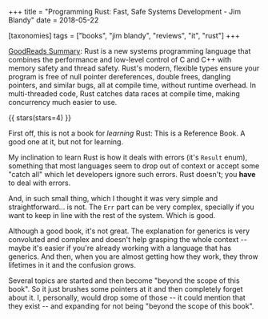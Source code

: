 +++
title = "Programming Rust: Fast, Safe Systems Development - Jim Blandy"
date = 2018-05-22

[taxonomies]
tags = ["books", "jim blandy", "reviews", "it", "rust"]
+++

[GoodReads Summary](https://www.goodreads.com/book/show/25550614-programming-rust):
Rust is a new systems programming language that combines the performance and
low-level control of C and C++ with memory safety and thread safety. Rust's
modern, flexible types ensure your program is free of null pointer
dereferences, double frees, dangling pointers, and similar bugs, all at
compile time, without runtime overhead. In multi-threaded code, Rust catches
data races at compile time, making concurrency much easier to use.

<!-- more -->

{{ stars(stars=4) }}

First off, this is not a book for *learning* Rust: This is a Reference Book. A
good one at it, but not for learning.

My inclination to learn Rust is how it deals with errors (it's `Result` enum),
something that most languages seem to drop out of context or accept some
"catch all" which let developers ignore such errors. Rust doesn't; you
<b>have</b> to deal with errors.

And, in such small thing, which I thought it was very simple and
straightforward... is not. The `Err` part can be very complex, specially if
you want to keep in line with the rest of the system. Which is good.

Although a good book, it's not great. The explanation for generics is very
convoluted and complex and doesn't help grasping the whole context -- maybe
it's easier if you're already working with a language that has generics. And
then, when you are almost getting how they work, they throw lifetimes in it
and the confusion grows. 

Several topics are started and then become "beyond the scope of this book". So
it just brushes some pointers at it and then completely forget about it. I,
personally, would drop some of those -- it could mention that they exist --
and expanding for not being "beyond the scope of this book".
